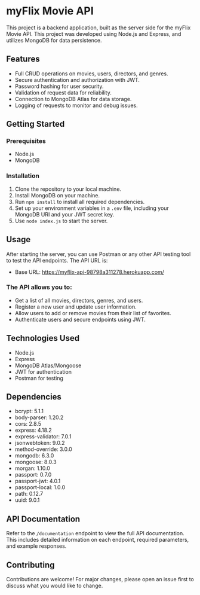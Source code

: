 # myFlix Movie API

This project is a backend application, built as the server side for the myFlix Movie API. This project was developed using Node.js and Express, and utilizes MongoDB for data persistence.

## Features

- Full CRUD operations on movies, users, directors, and genres.
- Secure authentication and authorization with JWT.
- Password hashing for user security.
- Validation of request data for reliability.
- Connection to MongoDB Atlas for data storage.
- Logging of requests to monitor and debug issues.

## Getting Started

### Prerequisites

- Node.js
- MongoDB

### Installation

1. Clone the repository to your local machine.
2. Install MongoDB on your machine.
3. Run `npm install` to install all required dependencies.
4. Set up your environment variables in a `.env` file, including your MongoDB URI and your JWT secret key.
5. Use `node index.js` to start the server.

## Usage

After starting the server, you can use Postman or any other API testing tool to test the API endpoints. The API URL is:

- Base URL: https://myflix-api-98798a311278.herokuapp.com/ 

### The API allows you to:
- Get a list of all movies, directors, genres, and users.
- Register a new user and update user information.
- Allow users to add or remove movies from their list of favorites.
- Authenticate users and secure endpoints using JWT.

## Technologies Used

- Node.js
- Express
- MongoDB Atlas/Mongoose
- JWT for authentication
- Postman for testing

## Dependencies

- bcrypt: 5.1.1
- body-parser: 1.20.2
- cors: 2.8.5
- express: 4.18.2
- express-validator: 7.0.1
- jsonwebtoken: 9.0.2
- method-override: 3.0.0
- mongodb: 6.3.0
- mongoose: 8.0.3
- morgan: 1.10.0
- passport: 0.7.0
- passport-jwt: 4.0.1
- passport-local: 1.0.0
- path: 0.12.7
- uuid: 9.0.1

## API Documentation

Refer to the `/documentation` endpoint to view the full API documentation. This includes detailed information on each endpoint, required parameters, and example responses.

## Contributing

Contributions are welcome! For major changes, please open an issue first to discuss what you would like to change.
